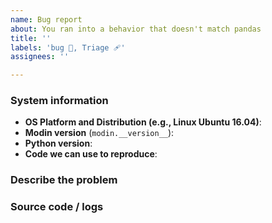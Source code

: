 ```yaml
---
name: Bug report
about: You ran into a behavior that doesn't match pandas
title: ''
labels: 'bug 🦗, Triage 🩹'
assignees: ''

---
```


### System information
- **OS Platform and Distribution (e.g., Linux Ubuntu 16.04)**:
- **Modin version** (`modin.__version__`):
- **Python version**:
- **Code we can use to reproduce**:

<!--
You can obtain the Modin version with

python -c "import modin; print(modin.__version__)"
-->

### Describe the problem
<!-- Describe the problem clearly here. -->

### Source code / logs
<!-- Include any logs or source code that would be helpful to diagnose the problem. If including tracebacks, please include the full traceback. Large logs and files should be attached. Try to provide a reproducible test case that is the bare minimum necessary to generate the problem. -->
